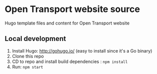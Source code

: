 # Open Transport website source

Hugo template files and content for Open Transport website

## Local development

1. Install Hugo: http://gohugo.io/ (easy to install since it's a Go binary)
2. Clone this repo
3. CD to repo and install build dependencies : `npm install`
3. Run: `npm start`
